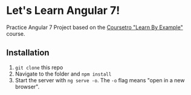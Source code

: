 # Let's Learn Angular 7!
Practice Angular 7 Project based on the [Coursetro "Learn By Example"](https://coursetro.com/posts/code/171/Angular-7-Tutorial---Learn-Angular-7-by-Example) course.

## Installation
1. `git clone` this repo
2. Navigate to the folder and `npm install`
3. Start the server with `ng serve -o`.  The `-o` flag means "open in a new browser".
